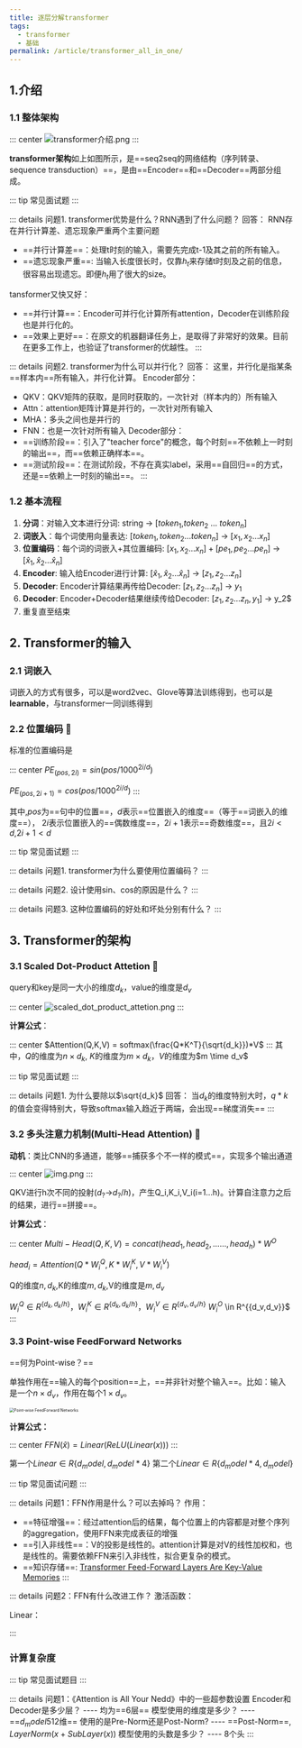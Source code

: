 ```yaml
---
title: 逐层分解transformer
tags:
  - transformer
  - 基础
permalink: /article/transformer_all_in_one/
---
```


## 1.介绍

### 1.1 整体架构

::: center
![transformer介绍.png](/images/transformer介绍.png)
:::

**transformer架构**如上如图所示，是==seq2seq的网络结构（序列转录、sequence transduction）==，是由==Encoder==和==Decoder==两部分组成。

::: tip 常见面试题
:::

::: details 问题1. transformer优势是什么？RNN遇到了什么问题？
回答：
RNN存在并行计算差、遗忘现象严重两个主要问题
- ==并行计算差==：处理t时刻的输入，需要先完成t-1及其之前的所有输入。
- ==遗忘现象严重==: 当输入长度很长时，仅靠$h_t$来存储t时刻及之前的信息，很容易出现遗忘。即便$h_t$用了很大的size。

tansformer又快又好：
- ==并行计算==：Encoder可并行化计算所有attention，Decoder在训练阶段也是并行化的。
- ==效果上更好==：在原文的机器翻译任务上，是取得了非常好的效果。目前在更多工作上，也验证了transformer的优越性。
:::

::: details 问题2. transformer为什么可以并行化？
回答：
这里，并行化是指某条==样本内==所有输入，并行化计算。
Encoder部分：
- QKV：QKV矩阵的获取，是同时获取的，一次针对（样本内的）所有输入
- Attn：attention矩阵计算是并行的，一次针对所有输入
- MHA：多头之间也是并行的
- FNN：也是一次针对所有输入
Decoder部分：
- ==训练阶段==：引入了"teacher force"的概念，每个时刻==不依赖上一时刻的输出==，而==依赖正确样本==。
- ==测试阶段==：在测试阶段，不存在真实label，采用==自回归==的方式，还是==依赖上一时刻的输出==。
:::

  
### 1.2 基本流程
1. **分词**：对输入文本进行分词: string -> [$token_1$,$token_2$ ... $token_n$]
2. **词嵌入**：每个词使用向量表达: $[token_1,token_2 ... token_n]$ -> $[x_1,x_2 ... x_n]$
3. **位置编码**：每个词的词嵌入+其位置编码: $[x_1,x_2 ... x_n] + [pe_1, pe_2 ... pe_n]$ -> $[\hat{x}_1, \hat{x}_2... \hat{x}_n]$
4. **Encoder**: 输入给Encoder进行计算: $[\hat{x}_1, \hat{x}_2... \hat{x}_n]$ -> $[z_1, z_2 ... z_n]$
5. **Decoder**: Encoder计算结果再传给Decoder: $[z_1, z_2 ... z_n]$ -> $y_1$
6. **Decoder**: Encoder+Decoder结果继续传给Decoder: $[z_1, z_2 ... z_n,y_1]$ -> y_2$
7. 重复直至结束

## 2. Transformer的输入

### 2.1 词嵌入
词嵌入的方式有很多，可以是word2vec、Glove等算法训练得到，也可以是**learnable**，与transformer一同训练得到



### 2.2 位置编码 💖
标准的位置编码是

::: center
$PE_{(pos,2i)}=sin(pos / 1000^{2i/d})$

$PE_{(pos,2i+1)}=cos(pos / 1000^{2i/d})$
:::

其中,$pos$为==句中的位置==，$d$表示==位置嵌入的维度==（等于==词嵌入的维度==），
$2i$表示位置嵌入的==偶数维度==，$2i+1$表示==奇数维度==，且$2i<d$,$2i+1<d$


::: tip 常见面试题
:::

::: details 问题1. transformer为什么要使用位置编码？
:::

::: details 问题2. 设计使用sin、cos的原因是什么？
:::

::: details 问题3. 这种位置编码的好处和坏处分别有什么？
:::


## 3. Transformer的架构 

### 3.1 Scaled Dot-Product Attetion 💖
query和key是同一大小的维度$d_k$，value的维度是$d_v$

::: center
![scaled_dot_product_attetion.png](/images/scaled_dot_product_attetion.png)
:::

**计算公式**：

::: center
$Attention(Q,K,V) = softmax(\frac{Q*K^T}{\sqrt{d_k}})*V$
:::
其中，$Q$的维度为$n \times d_k$, $K$的维度为$m \times d_k$，$V$的维度为$m \time d_v$


::: tip 常见面试题
:::

::: details 问题1. 为什么要除以$\sqrt{d_k}$
回答：
当$d_k$的维度特别大时，$q*k$的值会变得特别大，导致softmax输入趋近于两端，会出现==梯度消失==
:::

### 3.2 多头注意力机制(Multi-Head Attention)  💖
**动机**：类比CNN的多通道，能够==捕获多个不一样的模式==，实现多个输出通道

::: center
![img.png](/images/MHA.png)
:::

QKV进行h次不同的投射($d_?$->$d_?/h$)，产生Q_i,K_i,V_i(i=1...h)。计算自注意力之后的结果，进行==拼接==。


**计算公式**：

::: center
$Multi-Head(Q,K,V) = concat(head_1,head_2,……,head_h)*W^O$

$head_i = Attention(Q*W^Q_i,K*W^K_i,V*W^V_i)$

Q的维度$n,d_k$,K的维度$m,d_k$,V的维度是$m,d_v$

$W^Q_i \in R^{\{d_k,d_k/h\}}$，$W^K_i \in R^{\{d_k,d_k/h\}}$，$W^V_i \in R^{\{d_v,d_v/h\}}$
$W^O_i$ \in R^{\{d_v,d_v\}}$
:::

### 3.3 Point-wise FeedForward Networks

==何为Point-wise？==

单独作用在==输入的每个position==上，==并非针对整个输入==。比如：输入是一个$n \times d_v$，作用在每个$1 \times d_v$。

 <img src="/images/FFN.png" style="zoom:50%" alt="Point-wise FeedForward Networks"  />

**计算公式：**

::: center
$FFN(\hat{x}) = Linear(ReLU(Linear(x)))$
:::

第一个$Linear \in R{\{d_model,d_model * 4\}}$
第二个$Linear \in R{\{d_model * 4,d_model\}}$


::: tip 常见面试问题
:::

::: details 问题1：FFN作用是什么？可以去掉吗？
作用：
- ==特征增强==：经过attention后的结果，每个位置上的内容都是对整个序列的aggregation，使用FFN来完成表征的增强
- ==引入非线性==：V的投影是线性的。attention计算是对V的线性加权和，也是线性的。需要依赖FFN来引入非线性，拟合更复杂的模式。
- ==知识存储==: [Transformer Feed-Forward Layers Are Key-Value Memories](https://arxiv.org/abs/2012.14913)
:::

::: details 问题2：FFN有什么改进工作？
激活函数：

Linear：

:::

### 计算复杂度


::: tip 常见面试题目
:::

::: details 问题1：《Attention is All Your Nedd》中的一些超参数设置
Encoder和Decoder是多少层？ ---- 均为==6层==
模型使用的维度是多少？ ---- ==$d_model$512维==
使用的是Pre-Norm还是Post-Norm? ---- ==Post-Norm==, $LayerNorm(x+SubLayer(x))$
模型使用的头数是多少？ ---- 8个头
:::